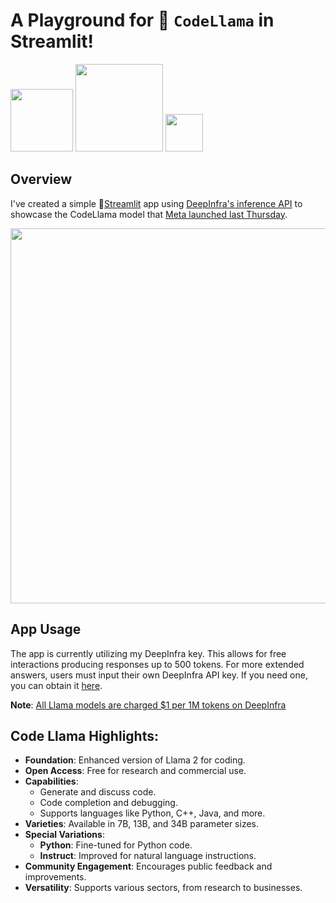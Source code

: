 # A Playground for 🦙 `CodeLlama` in Streamlit! 

<p float="left">
  <img src="https://github.com/CharlyWargnier/CodeLlama-via-DeepInfra/assets/27242399/3d6116fa-dee6-4476-8626-2d20743da9c5" width="100">
  <img src="https://github.com/CharlyWargnier/CodeLlama-via-DeepInfra/assets/27242399/8c150c9b-ce9d-4994-84cf-72d19086e6f2" width="140">
  <img src="https://github.com/CharlyWargnier/CodeLlama-via-DeepInfra/assets/27242399/a690b8a6-e826-4793-a7e6-10d2dd7b9680" width="60">
</p>



## Overview
I've created a simple 🎈[Streamlit](https://streamlit.io/) app using [DeepInfra's inference API](https://deepinfra.com/docs/advanced/openai_api) to showcase the CodeLlama model that [Meta launched last Thursday](https://about.fb.com/news/2023/08/code-llama-ai-for-coding/).

<p align="center">
  <img src="https://github.com/CharlyWargnier/CodeLlama-via-DeepInfra/assets/27242399/a8d8dbda-217b-4af8-b630-354d8174ca6f" width="600">
</p>

## App Usage
The app is currently utilizing my DeepInfra key. This allows for free interactions producing responses up to 500 tokens. For more extended answers, users must input their own DeepInfra API key. If you need one, you can obtain it [here](https://deepinfra.com/dash/api_keys).

**Note**: [All Llama models are charged $1 per 1M tokens on DeepInfra](https://deepinfra.com/pricing)

## Code Llama Highlights:

- **Foundation**: Enhanced version of Llama 2 for coding.
- **Open Access**: Free for research and commercial use.
- **Capabilities**:
  - Generate and discuss code.
  - Code completion and debugging.
  - Supports languages like Python, C++, Java, and more.
- **Varieties**: Available in 7B, 13B, and 34B parameter sizes.
- **Special Variations**:
  - **Python**: Fine-tuned for Python code.
  - **Instruct**: Improved for natural language instructions.
- **Community Engagement**: Encourages public feedback and improvements.
- **Versatility**: Supports various sectors, from research to businesses.



